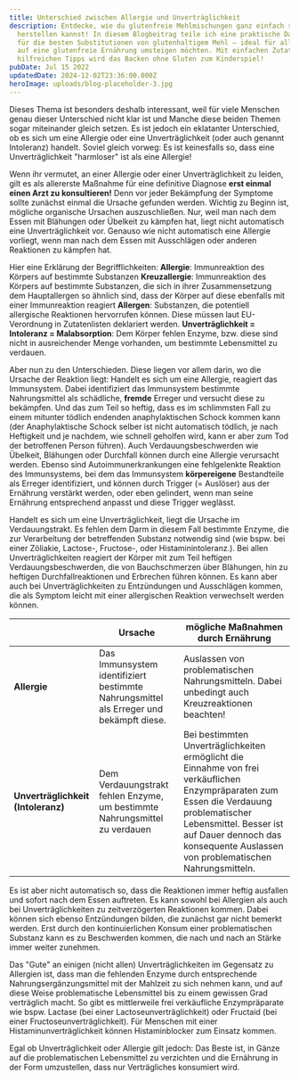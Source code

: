 ```yaml
---
title: Unterschied zwischen Allergie und Unverträglichkeit
description: Entdecke, wie du glutenfreie Mehlmischungen ganz einfach selbst
  herstellen kannst! In diesem Blogbeitrag teile ich eine praktische Daumenregel
  für die besten Substitutionen von glutenhaltigem Mehl – ideal für alle, die
  auf eine glutenfreie Ernährung umsteigen möchten. Mit einfachen Zutaten und
  hilfreichen Tipps wird das Backen ohne Gluten zum Kinderspiel!
pubDate: Jul 15 2022
updatedDate: 2024-12-02T23:36:00.000Z
heroImage: uploads/blog-placeholder-3.jpg
---
```


Dieses Thema ist besonders deshalb interessant, weil für viele Menschen genau dieser Unterschied nicht klar ist und Manche diese beiden Themen sogar miteinander gleich setzen. Es ist jedoch ein eklatanter Unterschied, ob es sich um eine Allergie oder eine Unverträglichkeit (oder auch genannt Intoleranz) handelt. Soviel gleich vorweg: Es ist keinesfalls so, dass eine Unverträglichkeit "harmloser" ist als eine Allergie!

Wenn ihr vermutet, an einer Allergie oder einer Unverträglichkeit zu leiden, gilt es als allererste Maßnahme für eine definitive Diagnose **erst einmal einen Arzt zu konsultieren!** Denn vor jeder Bekämpfung der Symptome sollte zunächst einmal die Ursache gefunden werden. Wichtig zu Beginn ist, mögliche organische Ursachen auszuschließen. Nur, weil man nach dem Essen mit Blähungen oder Übelkeit zu kämpfen hat, liegt nicht automatisch eine Unverträglichkeit vor. Genauso wie nicht automatisch eine Allergie vorliegt, wenn man nach dem Essen mit Ausschlägen oder anderen Reaktionen zu kämpfen hat.

Hier eine Erklärung der Begrifflichkeiten:
**Allergie**: Immunreaktion des Körpers auf bestimmte Substanzen
**Kreuzallergie**: Immunreaktion des Körpers auf bestimmte Substanzen, die sich in ihrer Zusammensetzung dem Hauptallergen so ähnlich sind, dass der Körper auf diese ebenfalls mit einer Immunreaktion reagiert
**Allergen**: Substanzen, die potentiell allergische Reaktionen hervorrufen können. Diese müssen laut EU-Verordnung in Zutatenlisten deklariert werden.
**Unverträglichkeit = Intoleranz = Malabsorption**: Dem Körper fehlen Enzyme, bzw. diese sind nicht in ausreichender Menge vorhanden, um bestimmte Lebensmittel zu verdauen.

Aber nun zu den Unterschieden. Diese liegen vor allem darin, wo die Ursache der Reaktion liegt: Handelt es sich um eine Allergie, reagiert das Immunsystem. Dabei identifiziert das Immunsystem bestimmte Nahrungsmittel als schädliche, **fremde** Erreger und versucht diese zu bekämpfen. Und das zum Teil so heftig, dass es im schlimmsten Fall zu einem mitunter tödlich endenden anaphylaktischen Schock kommen kann (der Anaphylaktische Schock selber ist nicht automatisch tödlich, je nach Heftigkeit und je nachdem, wie schnell geholfen wird, kann er aber zum Tod der betroffenen Person führen). Auch Verdauungsbeschwerden wie Übelkeit, Blähungen oder Durchfall können durch eine Allergie verursacht werden.
Ebenso sind Autoimmunerkrankungen eine fehlgelenkte Reaktion des Immunsystems, bei dem das Immunsystem **körpereigene** Bestandteile als Erreger identifiziert, und können durch Trigger (= Auslöser) aus der Ernährung verstärkt werden, oder eben gelindert, wenn man seine Ernährung entsprechend anpasst und diese Trigger weglässt.

Handelt es sich um eine Unverträglichkeit, liegt die Ursache im Verdauungstrakt. Es fehlen dem Darm in diesem Fall bestimmte Enzyme, die zur Verarbeitung der betreffenden Substanz notwendig sind (wie bspw. bei einer Zöliakie, Lactose-, Fructose-, oder Histaminintoleranz.). Bei allen Unverträglichkeiten reagiert der Körper mit zum Teil heftigen Verdauungsbeschwerden, die von Bauchschmerzen über Blähungen, hin zu heftigen Durchfallreaktionen und Erbrechen führen können. Es kann aber auch bei Unverträglichkeiten zu Entzündungen und Ausschlägen kommen, die als Symptom leicht mit einer allergischen Reaktion verwechselt werden können.

|                                    | Ursache                                                                                | mögliche Maßnahmen durch Ernährung                                                                                                                                                                                                                  |
| ---------------------------------- | -------------------------------------------------------------------------------------- | --------------------------------------------------------------------------------------------------------------------------------------------------------------------------------------------------------------------------------------------------- |
| **Allergie**                       | Das Immunsystem identifiziert bestimmte Nahrungsmittel als Erreger und bekämpft diese. | Auslassen von problematischen Nahrungsmitteln. Dabei unbedingt auch Kreuzreaktionen beachten!                                                                                                                                                       |
| **Unverträglichkeit (Intoleranz)** | Dem Verdauungstrakt fehlen Enzyme, um bestimmte Nahrungsmittel zu verdauen             | Bei bestimmten Unverträglichkeiten ermöglicht die Einnahme von frei verkäuflichen Enzympräparaten zum Essen die Verdauung problematischer Lebensmittel. Besser ist auf Dauer dennoch das konsequente Auslassen von problematischen Nahrungsmitteln. |

Es ist aber nicht automatisch so, dass die Reaktionen immer heftig ausfallen und sofort nach dem Essen auftreten. Es kann sowohl bei Allergien als auch bei Unverträglichkeiten zu zeitverzögerten Reaktionen kommen. Dabei können sich ebenso Entzündungen bilden, die zunächst gar nicht bemerkt werden. Erst durch den kontinuierlichen Konsum einer problematischen Substanz kann es zu Beschwerden kommen, die nach und nach an Stärke immer weiter zunehmen.

Das "Gute" an einigen (nicht allen) Unverträglichkeiten im Gegensatz zu Allergien ist, dass man die fehlenden Enzyme durch entsprechende Nahrungsergänzungsmittel mit der Mahlzeit zu sich nehmen kann, und auf diese Weise problematische Lebensmittel bis zu einem gewissen Grad verträglich macht. So gibt es mittlerweile frei verkäufliche Enzympräparate wie bspw. Lactase (bei einer Lactoseunverträglichkeit) oder Fructaid (bei einer Fructoseunverträglichkeit). Für Menschen mit einer Histaminunverträglichkeit können Histaminblocker zum Einsatz kommen.

Egal ob Unverträglichkeit oder Allergie gilt jedoch: Das Beste ist, in Gänze auf die problematischen Lebensmittel zu verzichten und die Ernährung in der Form umzustellen, dass nur Verträgliches konsumiert wird.
